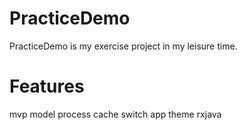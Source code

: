 # PracticeDemo

PracticeDemo is my  exercise project in my leisure time.

# Features
mvp model
process cache
switch app theme
rxjava


